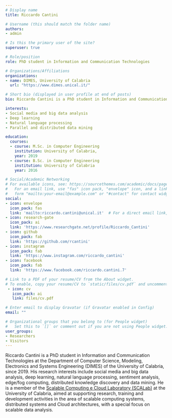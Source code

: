 ```yaml
---
# Display name
title: Riccardo Cantini

# Username (this should match the folder name)
authors:
- admin

# Is this the primary user of the site?
superuser: true

# Role/position
role: PhD student in Information and Communication Technologies

# Organizations/Affiliations
organizations:
- name: DIMES, University of Calabria
  url: "https://www.dimes.unical.it/"

# Short bio (displayed in user profile at end of posts)
bio: Riccardo Cantini is a PhD student in Information and Communication Technologies at the Department of Computer Science, Modeling, Electronics and Systems Engineering (DIMES) of the University of Calabria, since 2019. His research interests include social media and big data analysis, deep learning, natural language processing, sentiment analysis, edge/fog computing, distributed knowledge discovery and data mining. He is a member of the <a href="http://scalab.dimes.unical.it/">Scalable Computing e Cloud Laboratory (SCALab)</a> at the University of Calabria, aimed at supporting research, training and development activities in the area of scalable computing systems, distributed systems and Cloud architectures, with a special focus on scalable data analysis.

interests:
- Social media and big data analysis
- Deep learning
- Natural language processing
- Parallel and distributed data mining

education:
  courses:
  - course: M.Sc. in Computer Engineering
    institution: University of Calabria,
    year: 2019
  - course: B.Sc. in Computer Engineering
    institution: University of Calabria
    year: 2016

# Social/Academic Networking
# For available icons, see: https://sourcethemes.com/academic/docs/page-builder/#icons
#   For an email link, use "fas" icon pack, "envelope" icon, and a link in the
#   form "mailto:your-email@example.com" or "#contact" for contact widget.
social:
- icon: envelope
  icon_pack: fas
  link: 'mailto:riccardo.cantini@unical.it'  # For a direct email link, use "mailto:test@example.org".
- icon: research-gate
  icon_pack: ai
  link: 'https://www.researchgate.net/profile/Riccardo_Cantini'
- icon: github
  icon_pack: fab
  link: 'https://github.com/rcantini'
- icon: instagram
  icon_pack: fab
  link: 'https://www.instagram.com/riccardo_cantini'
- icon: facebook
  icon_pack: fab
  link: 'https://www.facebook.com/riccardo.cantini.7'

# Link to a PDF of your resume/CV from the About widget.
# To enable, copy your resume/CV to `static/files/cv.pdf` and uncomment the lines below.
 - icon: cv
   icon_pack: ai
   link: files/cv.pdf

# Enter email to display Gravatar (if Gravatar enabled in Config)
email: ""

# Organizational groups that you belong to (for People widget)
#   Set this to `[]` or comment out if you are not using People widget.
user_groups:
- Researchers
- Visitors
---
```

Riccardo Cantini is a PhD student in Information and Communication Technologies at the Department of Computer Science, Modeling, Electronics and Systems Engineering (DIMES) of the University of Calabria, since 2019. His research interests include social media and big data analysis, deep learning, natural language processing, sentiment analysis, edge/fog computing, distributed knowledge discovery and data mining.
He is a member of the <a href="http://scalab.dimes.unical.it/">Scalable Computing e Cloud Laboratory (SCALab)</a> at the University of Calabria, aimed at supporting research, training and development activities in the area of scalable computing systems, distributed systems and Cloud architectures, with a special focus on scalable data analysis.
